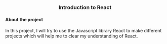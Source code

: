 <br/>
<p align="center">
  <h3 align="center">Introduction to React</h3>

</p>

<h4>About the project</h4>

In this project, I will try to use the Javascript library React to make different projects which will help me to clear my understanding of React.
